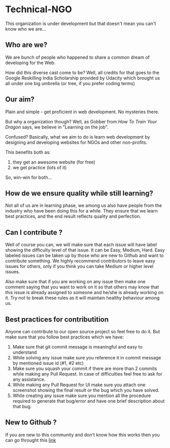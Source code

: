# Technical-NGO


This organization is under development but that doesn't mean you can't know who we are...

## Who are we?

We are bunch of people who happened to share a common dream of developing for the Web.

How did this diverse cast come to be? Well, all credits for that goes to the Google Reskilling India Scholarship provided by Udacity which brought us all under one big umbrella (or tree, if you prefer coding terms)

## Our aim?

Plain and simple - get proficient in web development. No mysteries there.

But why a organization though? Well, as Gobber from _How To Train Your Dragon_ says, we believe in "Learning on the job".

Confused? Basically, what we aim to do is learn web development by designing and developing websites for NGOs and other non-profits. 

This benefits both as:
1. they get an awesome website (for free)
2. we get practice (lots of it)

So, win-win for both...

## How de we ensure quality while still learning?

Not all of us are in learning phase, we among us also have people from the industry who have been doing this for a while.
They ensure that we learn best practices, and the end result reflects quality and perfection.

## Can I contribute ?

Well of course you can, we will make sure that each issue will have label showing the difficulty level of that issue. It can be Easy, Medium, Hard. Easy labeled issues can be taken up by those who are new to Github and want to contribute something. We highly recommend contributors to leave easy issues for others, only if you think you can take Medium or higher level issues.

Also make sure that if you are working on any issue then make one comment saying that you want to work on it so that others may know that this issue is already assigned to someone and he/she is already working on it. Try not to break these rules as it will maintain healthy behaviour among us.

## Best practices for contributition

Anyone can contribute to our open source project so feel free to do it. But make sure that you follow best practices which we have:

1. Make sure that git commit message is meaningful and easy to understand
2. While solving any issue make sure you reference it in commit message by mentioned issue id (#1, #2 etc)
3. Make sure you squash your commit if there are more than 2 commits while making any Pull Request. In case of difficulties feel free to ask for any assistance.
4. While making any Pull Request for UI make sure you attach one screenshot showing the final result or the bug which you have solved.
5. While creating any issue make sure you mention all the procedure required to generate that bug/error and have one brief description about that bug.

## New to Github ?

If you are new to this community and don't know how this works then you can go throught this [link](https://guides.github.com/activities/hello-world/)
